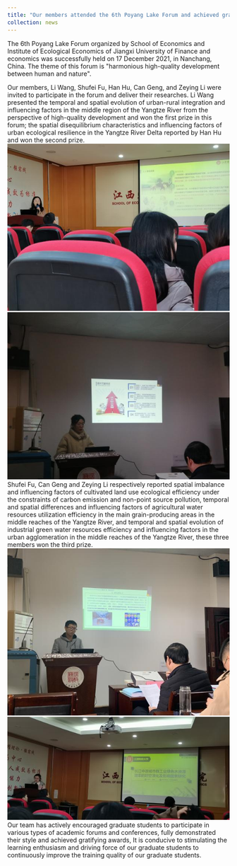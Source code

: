 ```yaml
---
title: "Our members attended the 6th Poyang Lake Forum and achieved gratifying prizes"
collection: news
---
```


The 6th Poyang Lake Forum organized by School of Economics and Institute of Ecological Economics of Jiangxi University of Finance and economics was successfully held on 17 December 2021, in Nanchang, China. The theme of this forum is "harmonious high-quality development between human and nature".  

Our members, Li Wang, Shufei Fu, Han Hu, Can Geng, and Zeying Li were invited to participate in the forum and deliver their researches. Li Wang presented the temporal and spatial evolution of urban-rural integration and influencing factors  in the middle region of the Yangtze River from the perspective of high-quality development and won the first prize in this forum; the spatial disequilibrium characteristics and influencing factors of urban ecological resilience in the Yangtze River Delta reported by Han Hu and won the second prize.  
<img src='/images/news/news_1_1.jpg'>  
<img src='/images/news/news_1_4.jpg'>  
Shufei Fu, Can Geng and Zeying Li respectively reported spatial imbalance and influencing factors of cultivated land use ecological efficiency under the constraints of carbon emission and non-point source pollution, temporal and spatial differences and influencing factors of agricultural water resources utilization efficiency in the main grain-producing areas in the middle reaches of the Yangtze River, and temporal and spatial evolution of industrial green water resources efficiency and influencing factors in the urban agglomeration in the middle reaches of the Yangtze River, these three members won the third prize.  
<img src='/images/news/news_1_2.jpg'>  
<img src='/images/news/news_1_3.jpg'>  
Our team has actively encouraged graduate students to participate in various types of academic forums and conferences, fully demonstrated their style and achieved gratifying awards, It is conducive to stimulating the learning enthusiasm and driving force of our graduate students to continuously improve the training quality of our graduate students.

